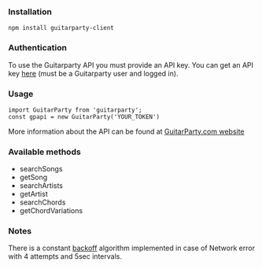 ### Installation
```
npm install guitarparty-client
```

### Authentication
To use the Guitarparty API you must provide an API key. You can get an API key <a href="http://www.guitarparty.com/developers/api-key/">here</a> (must be a Guitarparty user and logged in).

### Usage
```
import GuitarParty from 'guitarparty';
const gpapi = new GuitarParty('YOUR_TOKEN')
```
More information about the API can be found at <a href="http://www.guitarparty.com/developers/api-docs/getting-started/introduction/">GuitarParty.com website</a>

### Available methods
- searchSongs
- getSong
- searchArtists
- getArtist
- searchChords
- getChordVariations

### Notes
There is a constant <a target="_blank" href="https://tech.mybuilder.com/handling-retries-and-back-off-attempts-with-javascript-promises/">backoff</a> algorithm implemented in case of Network error with 4 attempts and 5sec intervals.
